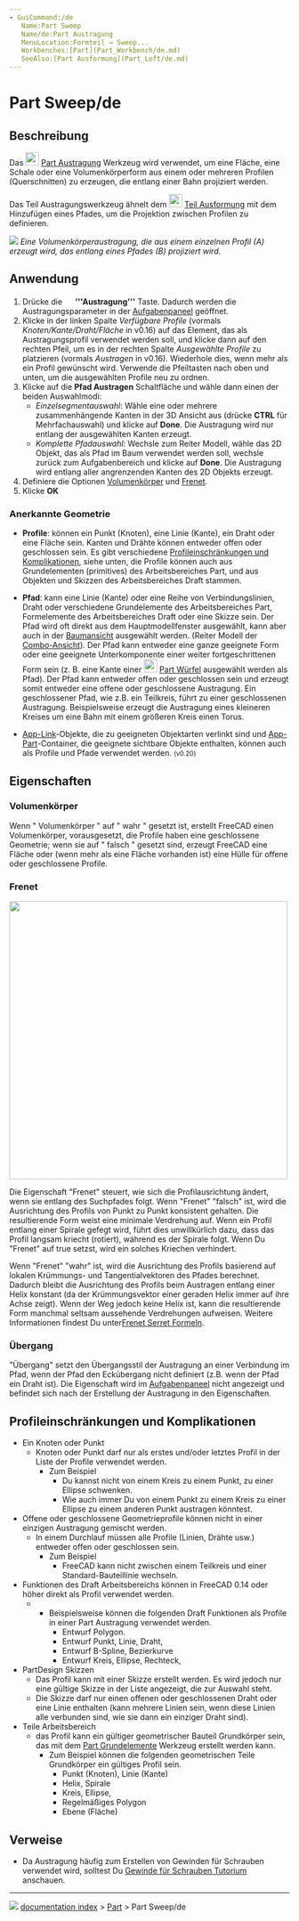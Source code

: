 ```yaml
---
- GuiCommand:/de
   Name:Part Sweep
   Name/de:Part Austragung
   MenuLocation:Formteil → Sweep...
   Workbenches:[Part](Part_Workbench/de.md)
   SeeAlso:[Part Ausformung](Part_Loft/de.md)
---
```


# Part Sweep/de

## Beschreibung

Das <img alt="" src=images/Part_Sweep.svg  style="width:24px;"> [Part Austragung](Part_Sweep/de.md) Werkzeug wird verwendet, um eine Fläche, eine Schale oder eine Volumenkörperform aus einem oder mehreren Profilen (Querschnitten) zu erzeugen, die entlang einer Bahn projiziert werden.

Das Teil Austragungswerkzeug ähnelt dem <img alt="" src=images/Part_Loft.svg  style="width:24px;"> [Teil Ausformung](Part_Loft/de.md) mit dem Hinzufügen eines Pfades, um die Projektion zwischen Profilen zu definieren.

![](images/Part_Sweep_simple.png ) *Eine Volumenkörperaustragung, die aus einem einzelnen Profil (A) erzeugt wird, das entlang eines Pfades (B) projiziert wird.*

## Anwendung

1.  Drücke die **<img src="images/Part_Sweep.svg" width=16px> '''Austragung'''** Taste. Dadurch werden die Austragungsparameter in der [Aufgabenpaneel](Task_panel/de.md) geöffnet.
2.  Klicke in der linken Spalte *Verfügbare Profile* (vormals *Knoten/Kante/Draht/Fläche* in v0.16) auf das Element, das als Austragungsprofil verwendet werden soll, und klicke dann auf den rechten Pfeil, um es in der rechten Spalte *Ausgewählte Profile* zu platzieren (vormals *Austragen* in v0.16). Wiederhole dies, wenn mehr als ein Profil gewünscht wird. Verwende die Pfeiltasten nach oben und unten, um die ausgewählten Profile neu zu ordnen.
3.  Klicke auf die **Pfad Austragen** Schaltfläche und wähle dann einen der beiden Auswahlmodi:
    -   *Einzelsegmentauswahl*: Wähle eine oder mehrere zusammenhängende Kanten in der 3D Ansicht aus (drücke **CTRL** für Mehrfachauswahl) und klicke auf **Done**. Die Austragung wird nur entlang der ausgewählten Kanten erzeugt.
    -   *Komplette Pfadauswahl*: Wechsle zum Reiter Modell, wähle das 2D Objekt, das als Pfad im Baum verwendet werden soll, wechsle zurück zum Aufgabenbereich und klicke auf **Done**. Die Austragung wird entlang aller angrenzenden Kanten des 2D Objekts erzeugt.
4.  Definiere die Optionen [Volumenkörper](#Solid/de.md) und [Frenet](#Frenet/de.md).
5.  Klicke **OK**

### Anerkannte Geometrie 

-   **Profile**: können ein Punkt (Knoten), eine Linie (Kante), ein Draht oder eine Fläche sein. Kanten und Drähte können entweder offen oder geschlossen sein. Es gibt verschiedene [Profileinschränkungen und Komplikationen](Part_Sweep/de#Profileinschränkungen_und_Komplikationen.md), siehe unten, die Profile können auch aus Grundelementen (primitives) des Arbeitsbereiches Part, und aus Objekten und Skizzen des Arbeitsbereiches Draft stammen.

-   **Pfad**: kann eine Linie (Kante) oder eine Reihe von Verbindungslinien, Draht oder verschiedene Grundelemente des Arbeitsbereiches Part, Formelemente des Arbeitsbereiches Draft oder eine Skizze sein. Der Pfad wird oft direkt aus dem Hauptmodellfenster ausgewählt, kann aber auch in der [Baumansicht](Tree_view/de.md) ausgewählt werden. (Reiter Modell der [Combo-Ansicht](Combo_View.md)). Der Pfad kann entweder eine ganze geeignete Form oder eine geeignete Unterkomponente einer weiter fortgeschrittenen Form sein (z. B. eine Kante einer <img alt="" src=images/Part_Box.svg  style="width:24px;"> [Part Würfel](Part_Box/de.md) ausgewählt werden als Pfad). Der Pfad kann entweder offen oder geschlossen sein und erzeugt somit entweder eine offene oder geschlossene Austragung. Ein geschlossener Pfad, wie z.B. ein Teilkreis, führt zu einer geschlossenen Austragung. Beispielsweise erzeugt die Austragung eines kleineren Kreises um eine Bahn mit einem größeren Kreis einen Torus.

-   [App-Link](App_Link/de.md)-Objekte, die zu geeigneten Objektarten verlinkt sind und [App-Part](App_Part/de.md)-Container, die geeignete sichtbare Objekte enthalten, können auch als Profile und Pfade verwendet werden. <small>(v0.20)</small> 

## Eigenschaften

### Volumenkörper

Wenn \" Volumenkörper \" auf \" wahr \" gesetzt ist, erstellt FreeCAD einen Volumenkörper, vorausgesetzt, die Profile haben eine geschlossene Geometrie; wenn sie auf \" falsch \" gesetzt sind, erzeugt FreeCAD eine Fläche oder (wenn mehr als eine Fläche vorhanden ist) eine Hülle für offene oder geschlossene Profile.

### Frenet

<img alt="" src=images/Sweep-frenet-comp.png  style="width:500px;">

Die Eigenschaft \"Frenet\" steuert, wie sich die Profilausrichtung ändert, wenn sie entlang des Suchpfades folgt. Wenn \"Frenet\" \"falsch\" ist, wird die Ausrichtung des Profils von Punkt zu Punkt konsistent gehalten. Die resultierende Form weist eine minimale Verdrehung auf. Wenn ein Profil entlang einer Spirale gefegt wird, führt dies unwillkürlich dazu, dass das Profil langsam kriecht (rotiert), während es der Spirale folgt. Wenn Du \"Frenet\" auf true setzst, wird ein solches Kriechen verhindert.

Wenn \"Frenet\" \"wahr\" ist, wird die Ausrichtung des Profils basierend auf lokalen Krümmungs- und Tangentialvektoren des Pfades berechnet. Dadurch bleibt die Ausrichtung des Profils beim Austragen entlang einer Helix konstant (da der Krümmungsvektor einer geraden Helix immer auf ihre Achse zeigt). Wenn der Weg jedoch keine Helix ist, kann die resultierende Form manchmal seltsam aussehende Verdrehungen aufweisen. Weitere Informationen findest Du unter[Frenet Serret Formeln](http://en.wikipedia.org/wiki/Frenet%E2%80%93Serret_formulas).

### Übergang

\"Übergang\" setzt den Übergangsstil der Austragung an einer Verbindung im Pfad, wenn der Pfad den Eckübergang nicht definiert (z.B. wenn der Pfad ein Draht ist). Die Eigenschaft wird im [Aufgabenpaneel](Task_panel/de.md) nicht angezeigt und befindet sich nach der Erstellung der Austragung in den Eigenschaften.

## Profileinschränkungen und Komplikationen 

-   Ein Knoten oder Punkt
    -   Knoten oder Punkt darf nur als erstes und/oder letztes Profil in der Liste der Profile verwendet werden.
        -   Zum Beispiel
            -   Du kannst nicht von einem Kreis zu einem Punkt, zu einer Ellipse schwenken.
            -   Wie auch immer Du von einem Punkt zu einem Kreis zu einer Ellipse zu einem anderen Punkt austragen könntest.
-   Offene oder geschlossene Geometrieprofile können nicht in einer einzigen Austragung gemischt werden.
    -   In einem Durchlauf müssen alle Profile (Linien, Drähte usw.) entweder offen oder geschlossen sein.
        -   Zum Beispiel
            -   FreeCAD kann nicht zwischen einem Teilkreis und einer Standard-Bauteillinie wechseln.
-   Funktionen des Draft Arbeitsbereichs können in FreeCAD 0.14 oder höher direkt als Profil verwendet werden.
    -   -   Beispielsweise können die folgenden Draft Funktionen als Profile in einer Part Austragung verwendet werden.
            -   Entwurf Polygon.
            -   Entwurf Punkt, Linie, Draht,
            -   Entwurf B-Spline, Bezierkurve
            -   Entwurf Kreis, Ellipse, Rechteck,
-   PartDesign Skizzen
    -   Das Profil kann mit einer Skizze erstellt werden. Es wird jedoch nur eine gültige Skizze in der Liste angezeigt, die zur Auswahl steht.
    -   Die Skizze darf nur einen offenen oder geschlossenen Draht oder eine Linie enthalten (kann mehrere Linien sein, wenn diese Linien alle verbunden sind, wie sie dann ein einziger Draht sind).
-   Teile Arbeitsbereich
    -   das Profil kann ein gültiger geometrischer Bauteil Grundkörper sein, das mit dem [Part Grundelemente](Part_Primitives/de.md) Werkzeug erstellt werden kann.
        -   Zum Beispiel können die folgenden geometrischen Teile Grundkörper ein gültiges Profil sein.
            -   Punkt (Knoten), Linie (Kante)
            -   Helix, Spirale
            -   Kreis, Ellipse,
            -   Regelmäßiges Polygon
            -   Ebene (Fläche)

## Verweise

-   Da Austragung häufig zum Erstellen von Gewinden für Schrauben verwendet wird, solltest Du [Gewinde für Schrauben Tutorium](Thread_for_Screw_Tutorial/de.md) anschauen.



---
![](images/Right_arrow.png) [documentation index](../README.md) > [Part](Part_Workbench.md) > Part Sweep/de
